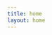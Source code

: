 ```yaml
---
title: home
layout: home
---
```

<script setup>
import Page from "./.vitepress/theme/components/Page.vue";
import { useData } from "vitepress";
const { theme } = useData();
const posts = theme.value.posts.slice(0,5)
</script>
<Page :posts="posts" :pageCurrent="1" :pagesNum="1" />